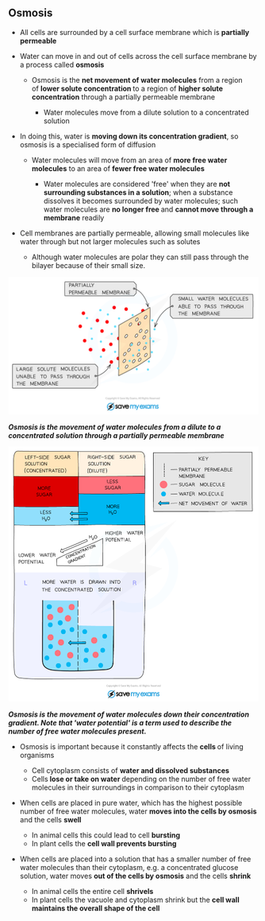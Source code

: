Osmosis
-------

* All cells are surrounded by a cell surface membrane which is <b>partially permeable</b>
* Water can move in and out of cells across the cell surface membrane by a process called <b>osmosis</b>

  + Osmosis is the <b>net movement of water molecules</b> from a region of <b>lower solute concentration </b>to a region of <b>higher solute concentration</b> through a partially permeable membrane

    - Water molecules move from a dilute solution to a concentrated solution
* In doing this, water is <b>moving down its concentration gradient</b>, so osmosis is a specialised form of diffusion

  + Water molecules will move from an area of <b>more free water molecules</b> to an area of <b>fewer free water molecules</b>

    - Water molecules are considered 'free' when they are <b>not surrounding substances in a solution</b>; when a substance dissolves it becomes surrounded by water molecules; such water molecules are <b>no longer free </b>and <b>cannot move through a membrane</b> readily
* Cell membranes are partially permeable, allowing small molecules like water through but not larger molecules such as solutes

  + Although water molecules are polar they can still pass through the bilayer because of their small size.

![Osmosis & the partially permeable membrane](Osmosis-the-partially-permeable-membrane.png)

<i><b>Osmosis is the movement of water molecules from a dilute to a concentrated solution through a partially permeable membrane</b></i>

![How osmosis works](How-osmosis-works.png)

<i><b>Osmosis is the movement of water molecules down their concentration gradient. Note that 'water potential' is a term used to describe the number of free water molecules present.</b></i>

* Osmosis is important because it constantly affects the <b>cells </b>of living organisms

  + Cell cytoplasm consists of <b>water and dissolved substances</b>
  + Cells<b> lose or take on water </b>depending on the number of free water molecules in their surroundings in comparison to their cytoplasm
* When cells are placed in pure water, which has the highest possible number of free water molecules, water <b>moves into the cells by osmosis</b> and the cells <b>swell</b>

  + In animal cells this could lead to cell <b>bursting</b>
  + In plant cells the <b>cell wall prevents bursting</b>
* When cells are placed into a solution that has a smaller number of free water molecules than their cytoplasm, e.g. a concentrated glucose solution, water moves <b>out of the cells by osmosis</b> and the cells <b>shrink</b>

  + In animal cells the entire cell <b>shrivels</b>
  + In plant cells the vacuole and cytoplasm shrink but the <b>cell wall maintains the overall shape of the cell</b>